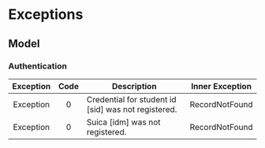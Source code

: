 # Exceptions

## Model

### Authentication

| Exception | Code  | Description                                         | Inner Exception |
| :-------: | :---: | --------------------------------------------------- | --------------- |
| Exception |   0   | Credential for student id [sid] was not registered. | RecordNotFound  |
| Exception |   0   | Suica [idm] was not registered.                     | RecordNotFound  |
